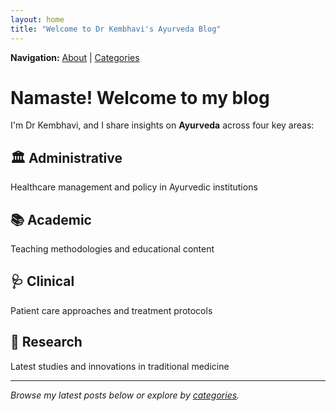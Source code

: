 ```yaml
---
layout: home
title: "Welcome to Dr Kembhavi's Ayurveda Blog"
---
```


**Navigation:** [About](/about) | [Categories](/categories)

# Namaste! Welcome to my blog

I'm Dr Kembhavi, and I share insights on **Ayurveda** across four key areas:

## 🏛️ Administrative
Healthcare management and policy in Ayurvedic institutions

## 📚 Academic  
Teaching methodologies and educational content

## 🩺 Clinical
Patient care approaches and treatment protocols

## 🔬 Research
Latest studies and innovations in traditional medicine

---

*Browse my latest posts below or explore by [categories](/categories).*
